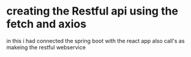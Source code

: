 # creating the Restful api using the fetch and axios
in this i had connected the spring boot with the react app 
also call's as makeing the restful webservice


